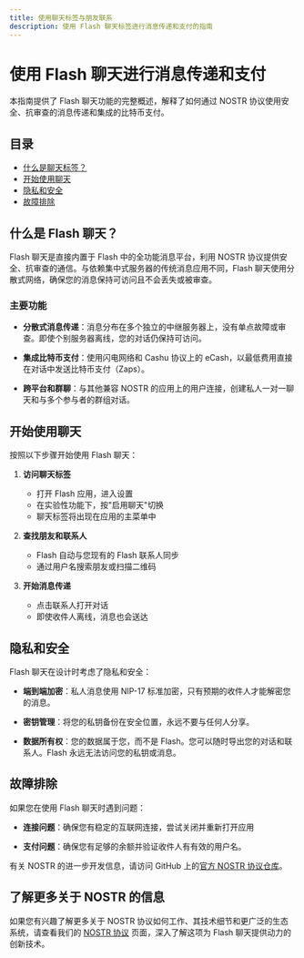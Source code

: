 ```yaml
---
title: 使用聊天标签与朋友联系
description: 使用 Flash 聊天标签进行消息传递和支付的指南
---
```


# 使用 Flash 聊天进行消息传递和支付

本指南提供了 Flash 聊天功能的完整概述，解释了如何通过 NOSTR 协议使用安全、抗审查的消息传递和集成的比特币支付。

## 目录

-   [什么是聊天标签？](#什么是-flash-聊天)
-   [开始使用聊天](#开始使用聊天)
-   [隐私和安全](#隐私和安全)
-   [故障排除](#故障排除)

## 什么是 Flash 聊天？

Flash 聊天是直接内置于 Flash 中的全功能消息平台，利用 NOSTR 协议提供安全、抗审查的通信。与依赖集中式服务器的传统消息应用不同，Flash 聊天使用分散式网络，确保您的消息保持可访问且不会丢失或被审查。

### 主要功能

-   **分散式消息传递**：消息分布在多个独立的中继服务器上，没有单点故障或审查。即使个别服务器离线，您的对话仍保持可访问。

-   **集成比特币支付**：使用闪电网络和 Cashu 协议上的 eCash，以最低费用直接在对话中发送比特币支付（Zaps）。

-   **跨平台和群聊**：与其他兼容 NOSTR 的应用上的用户连接，创建私人一对一聊天和与多个参与者的群组对话。

## 开始使用聊天

按照以下步骤开始使用 Flash 聊天：

1. **访问聊天标签**

    - 打开 Flash 应用，进入设置
    - 在实验性功能下，按"启用聊天"切换
    - 聊天标签将出现在应用的主菜单中

2. **查找朋友和联系人**

    - Flash 自动与您现有的 Flash 联系人同步
    - 通过用户名搜索朋友或扫描二维码

3. **开始消息传递**
    - 点击联系人打开对话
    - 即使收件人离线，消息也会送达

## 隐私和安全

Flash 聊天在设计时考虑了隐私和安全：

-   **端到端加密**：私人消息使用 NIP-17 标准加密，只有预期的收件人才能解密您的消息。

-   **密钥管理**：将您的私钥备份在安全位置，永远不要与任何人分享。

-   **数据所有权**：您的数据属于您，而不是 Flash。您可以随时导出您的对话和联系人。Flash 永远无法访问您的私钥或消息。

## 故障排除

如果您在使用 Flash 聊天时遇到问题：

-   **连接问题**：确保您有稳定的互联网连接，尝试关闭并重新打开应用

-   **支付问题**：确保您有足够的余额并验证收件人有有效的用户名。

有关 NOSTR 的进一步开发信息，请访问 GitHub 上的[官方 NOSTR 协议仓库](https://github.com/nostr-protocol/nostr)。

## 了解更多关于 NOSTR 的信息

如果您有兴趣了解更多关于 NOSTR 协议如何工作、其技术细节和更广泛的生态系统，请查看我们的 [NOSTR 协议](/zh/nostr-protocol) 页面，深入了解这项为 Flash 聊天提供动力的创新技术。